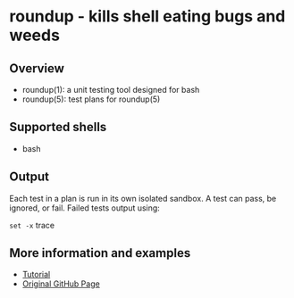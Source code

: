 roundup - kills shell eating bugs and weeds
===========================================

Overview
--------

 * roundup(1): a unit testing tool designed for bash
 * roundup(5): test plans for roundup(5)

Supported shells
----------------

 * bash 

Output
------

Each test in a plan is run in its own isolated sandbox. A test can pass, be ignored, or fail. Failed tests output using:

`set -x` trace

More information and examples
-----------------------------

 * [Tutorial](http://itsbonus.heroku.com/p/2010-11-01-roundup)
 * [Original GitHub Page](http://bmizerany.github.com/roundup)
